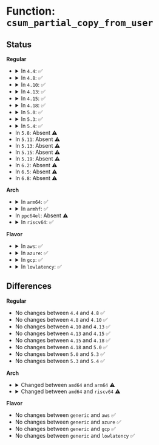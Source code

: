 # Function: <code>csum_partial_copy_from_user</code>

## Status
<b>Regular</b>
<ul>
<li>
<details>
<summary>In <code>4.4</code>: ✅</summary>

```c
__wsum csum_partial_copy_from_user(const void *src, void *dst, int len, __wsum isum, int *errp);
```

**Collision:** Unique Global

**Inline:** No

**Transformation:** False

**Instances:**

```
In arch/x86/lib/csum-wrappers_64.c (ffffffff81817b70)
Location: arch/x86/lib/csum-wrappers_64.c:23
Inline: False
Direct callers:
  - lib/iov_iter.c:csum_and_copy_from_iter
  - lib/iov_iter.c:csum_and_copy_from_iter
```
**Symbols:**

```
ffffffff81817b70-ffffffff81817c55: csum_partial_copy_from_user (STB_GLOBAL)
```
</details>
</li>
<li>
<details>
<summary>In <code>4.8</code>: ✅</summary>

```c
__wsum csum_partial_copy_from_user(const void *src, void *dst, int len, __wsum isum, int *errp);
```

**Collision:** Unique Global

**Inline:** No

**Transformation:** False

**Instances:**

```
In arch/x86/lib/csum-wrappers_64.c (ffffffff81891630)
Location: arch/x86/lib/csum-wrappers_64.c:24
Inline: False
Direct callers:
  - lib/iov_iter.c:csum_and_copy_from_iter
  - lib/iov_iter.c:csum_and_copy_from_iter
```
**Symbols:**

```
ffffffff81891630-ffffffff8189171d: csum_partial_copy_from_user (STB_GLOBAL)
```
</details>
</li>
<li>
<details>
<summary>In <code>4.10</code>: ✅</summary>

```c
__wsum csum_partial_copy_from_user(const void *src, void *dst, int len, __wsum isum, int *errp);
```

**Collision:** Unique Global

**Inline:** No

**Transformation:** False

**Instances:**

```
In arch/x86/lib/csum-wrappers_64.c (ffffffff818c5f40)
Location: arch/x86/lib/csum-wrappers_64.c:24
Inline: False
Direct callers:
  - lib/iov_iter.c:csum_and_copy_from_iter_full
  - lib/iov_iter.c:csum_and_copy_from_iter_full
  - lib/iov_iter.c:csum_and_copy_from_iter
  - lib/iov_iter.c:csum_and_copy_from_iter
```
**Symbols:**

```
ffffffff818c5f40-ffffffff818c602d: csum_partial_copy_from_user (STB_GLOBAL)
```
</details>
</li>
<li>
<details>
<summary>In <code>4.13</code>: ✅</summary>

```c
__wsum csum_partial_copy_from_user(const void *src, void *dst, int len, __wsum isum, int *errp);
```

**Collision:** Unique Global

**Inline:** No

**Transformation:** False

**Instances:**

```
In arch/x86/lib/csum-wrappers_64.c (ffffffff818fbb10)
Location: arch/x86/lib/csum-wrappers_64.c:24
Inline: False
Direct callers:
  - lib/iov_iter.c:csum_and_copy_from_iter_full
  - lib/iov_iter.c:csum_and_copy_from_iter_full
  - lib/iov_iter.c:csum_and_copy_from_iter
  - lib/iov_iter.c:csum_and_copy_from_iter
```
**Symbols:**

```
ffffffff818fbb10-ffffffff818fbbfd: csum_partial_copy_from_user (STB_GLOBAL)
```
</details>
</li>
<li>
<details>
<summary>In <code>4.15</code>: ✅</summary>

```c
__wsum csum_partial_copy_from_user(const void *src, void *dst, int len, __wsum isum, int *errp);
```

**Collision:** Unique Global

**Inline:** No

**Transformation:** False

**Instances:**

```
In arch/x86/lib/csum-wrappers_64.c (ffffffff81982960)
Location: arch/x86/lib/csum-wrappers_64.c:24
Inline: False
Direct callers:
  - lib/iov_iter.c:csum_and_copy_from_iter_full
  - lib/iov_iter.c:csum_and_copy_from_iter_full
  - lib/iov_iter.c:csum_and_copy_from_iter
  - lib/iov_iter.c:csum_and_copy_from_iter
```
**Symbols:**

```
ffffffff81982960-ffffffff81982a50: csum_partial_copy_from_user (STB_GLOBAL)
```
</details>
</li>
<li>
<details>
<summary>In <code>4.18</code>: ✅</summary>

```c
__wsum csum_partial_copy_from_user(const void *src, void *dst, int len, __wsum isum, int *errp);
```

**Collision:** Unique Global

**Inline:** No

**Transformation:** False

**Instances:**

```
In arch/x86/lib/csum-wrappers_64.c (ffffffff819dee80)
Location: arch/x86/lib/csum-wrappers_64.c:24
Inline: False
Direct callers:
  - lib/iov_iter.c:csum_and_copy_from_iter_full
  - lib/iov_iter.c:csum_and_copy_from_iter_full
  - lib/iov_iter.c:csum_and_copy_from_iter
  - lib/iov_iter.c:csum_and_copy_from_iter
```
**Symbols:**

```
ffffffff819dee80-ffffffff819def70: csum_partial_copy_from_user (STB_GLOBAL)
```
</details>
</li>
<li>
<details>
<summary>In <code>5.0</code>: ✅</summary>

```c
__wsum csum_partial_copy_from_user(const void *src, void *dst, int len, __wsum isum, int *errp);
```

**Collision:** Unique Global

**Inline:** No

**Transformation:** False

**Instances:**

```
In arch/x86/lib/csum-wrappers_64.c (ffffffff81a19db0)
Location: arch/x86/lib/csum-wrappers_64.c:24
Inline: False
Direct callers:
  - lib/iov_iter.c:csum_and_copy_from_iter_full
  - lib/iov_iter.c:csum_and_copy_from_iter_full
  - lib/iov_iter.c:csum_and_copy_from_iter
  - lib/iov_iter.c:csum_and_copy_from_iter
```
**Symbols:**

```
ffffffff81a19db0-ffffffff81a19ea0: csum_partial_copy_from_user (STB_GLOBAL)
```
</details>
</li>
<li>
<details>
<summary>In <code>5.3</code>: ✅</summary>

```c
__wsum csum_partial_copy_from_user(const void *src, void *dst, int len, __wsum isum, int *errp);
```

**Collision:** Unique Global

**Inline:** No

**Transformation:** False

**Instances:**

```
In arch/x86/lib/csum-wrappers_64.c (ffffffff81a89ad0)
Location: arch/x86/lib/csum-wrappers_64.c:24
Inline: False
Direct callers:
  - lib/iov_iter.c:csum_and_copy_from_iter_full
  - lib/iov_iter.c:csum_and_copy_from_iter_full
  - lib/iov_iter.c:csum_and_copy_from_iter
  - lib/iov_iter.c:csum_and_copy_from_iter
```
**Symbols:**

```
ffffffff81a89ad0-ffffffff81a89bbb: csum_partial_copy_from_user (STB_GLOBAL)
```
</details>
</li>
<li>
<details>
<summary>In <code>5.4</code>: ✅</summary>

```c
__wsum csum_partial_copy_from_user(const void *src, void *dst, int len, __wsum isum, int *errp);
```

**Collision:** Unique Global

**Inline:** No

**Transformation:** False

**Instances:**

```
In arch/x86/lib/csum-wrappers_64.c (ffffffff81ac0d70)
Location: arch/x86/lib/csum-wrappers_64.c:24
Inline: False
Direct callers:
  - lib/iov_iter.c:csum_and_copy_from_iter_full
  - lib/iov_iter.c:csum_and_copy_from_iter_full
  - lib/iov_iter.c:csum_and_copy_from_iter
  - lib/iov_iter.c:csum_and_copy_from_iter
```
**Symbols:**

```
ffffffff81ac0d70-ffffffff81ac0e5b: csum_partial_copy_from_user (STB_GLOBAL)
```
</details>
</li>
<li>
In <code>5.8</code>: Absent ⚠️
</li>
<li>
In <code>5.11</code>: Absent ⚠️
</li>
<li>
In <code>5.13</code>: Absent ⚠️
</li>
<li>
In <code>5.15</code>: Absent ⚠️
</li>
<li>
In <code>5.19</code>: Absent ⚠️
</li>
<li>
In <code>6.2</code>: Absent ⚠️
</li>
<li>
In <code>6.5</code>: Absent ⚠️
</li>
<li>
In <code>6.8</code>: Absent ⚠️
</li>
</ul>
<b>Arch</b>
<ul>
<li>
<details>
<summary>In <code>arm64</code>: ✅</summary>

```c
__wsum csum_partial_copy_from_user(const void *src, void *dst, int len, __wsum sum, int *csum_err);
```

**Collision:** Unique Global

**Inline:** No

**Transformation:** False

**Instances:**

```
In lib/checksum.c (ffff800010662318)
Location: lib/checksum.c:152
Inline: False
Direct callers:
  - lib/iov_iter.c:csum_and_copy_from_iter_full
  - lib/iov_iter.c:csum_and_copy_from_iter_full
  - lib/iov_iter.c:csum_and_copy_from_iter
  - lib/iov_iter.c:csum_and_copy_from_iter
```
**Symbols:**

```
ffff800010662318-ffff800010662494: csum_partial_copy_from_user (STB_GLOBAL)
```
</details>
</li>
<li>
<details>
<summary>In <code>armhf</code>: ✅</summary>

**Collision:** Unique Global

**Inline:** No

**Transformation:** False

**Instances:**

```
In None (0)
Location: None
Inline: False
Direct callers:
  - lib/iov_iter.c:csum_and_copy_from_iter_full
  - lib/iov_iter.c:csum_and_copy_from_iter_full
  - lib/iov_iter.c:csum_and_copy_from_iter
  - lib/iov_iter.c:csum_and_copy_from_iter
```
**Symbols:**

```
c0e7cea0-c0e7d254: csum_partial_copy_from_user (STB_GLOBAL)
```
</details>
</li>
<li>
In <code>ppc64el</code>: Absent ⚠️
</li>
<li>
<details>
<summary>In <code>riscv64</code>: ✅</summary>

```c
__wsum csum_partial_copy_from_user(const void *src, void *dst, int len, __wsum sum, int *csum_err);
```

**Collision:** Unique Global

**Inline:** No

**Transformation:** False

**Instances:**

```
In lib/checksum.c (ffffffe00048ebe6)
Location: lib/checksum.c:152
Inline: False
Direct callers:
  - lib/iov_iter.c:csum_and_copy_from_iter_full
  - lib/iov_iter.c:csum_and_copy_from_iter_full
  - lib/iov_iter.c:csum_and_copy_from_iter
  - lib/iov_iter.c:csum_and_copy_from_iter
```
**Symbols:**

```
ffffffe00048ebe6-ffffffe00048ec68: csum_partial_copy_from_user (STB_GLOBAL)
```
</details>
</li>
</ul>
<b>Flavor</b>
<ul>
<li>
<details>
<summary>In <code>aws</code>: ✅</summary>

```c
__wsum csum_partial_copy_from_user(const void *src, void *dst, int len, __wsum isum, int *errp);
```

**Collision:** Unique Global

**Inline:** No

**Transformation:** False

**Instances:**

```
In arch/x86/lib/csum-wrappers_64.c (ffffffff81a5fbc0)
Location: arch/x86/lib/csum-wrappers_64.c:24
Inline: False
Direct callers:
  - lib/iov_iter.c:csum_and_copy_from_iter_full
  - lib/iov_iter.c:csum_and_copy_from_iter_full
  - lib/iov_iter.c:csum_and_copy_from_iter
  - lib/iov_iter.c:csum_and_copy_from_iter
```
**Symbols:**

```
ffffffff81a5fbc0-ffffffff81a5fcab: csum_partial_copy_from_user (STB_GLOBAL)
```
</details>
</li>
<li>
<details>
<summary>In <code>azure</code>: ✅</summary>

```c
__wsum csum_partial_copy_from_user(const void *src, void *dst, int len, __wsum isum, int *errp);
```

**Collision:** Unique Global

**Inline:** No

**Transformation:** False

**Instances:**

```
In arch/x86/lib/csum-wrappers_64.c (ffffffff81a1cc90)
Location: arch/x86/lib/csum-wrappers_64.c:24
Inline: False
Direct callers:
  - lib/iov_iter.c:csum_and_copy_from_iter_full
  - lib/iov_iter.c:csum_and_copy_from_iter_full
  - lib/iov_iter.c:csum_and_copy_from_iter
  - lib/iov_iter.c:csum_and_copy_from_iter
```
**Symbols:**

```
ffffffff81a1cc90-ffffffff81a1cd7b: csum_partial_copy_from_user (STB_GLOBAL)
```
</details>
</li>
<li>
<details>
<summary>In <code>gcp</code>: ✅</summary>

```c
__wsum csum_partial_copy_from_user(const void *src, void *dst, int len, __wsum isum, int *errp);
```

**Collision:** Unique Global

**Inline:** No

**Transformation:** False

**Instances:**

```
In arch/x86/lib/csum-wrappers_64.c (ffffffff81acbfb0)
Location: arch/x86/lib/csum-wrappers_64.c:24
Inline: False
Direct callers:
  - lib/iov_iter.c:csum_and_copy_from_iter_full
  - lib/iov_iter.c:csum_and_copy_from_iter_full
  - lib/iov_iter.c:csum_and_copy_from_iter
  - lib/iov_iter.c:csum_and_copy_from_iter
```
**Symbols:**

```
ffffffff81acbfb0-ffffffff81acc09b: csum_partial_copy_from_user (STB_GLOBAL)
```
</details>
</li>
<li>
<details>
<summary>In <code>lowlatency</code>: ✅</summary>

```c
__wsum csum_partial_copy_from_user(const void *src, void *dst, int len, __wsum isum, int *errp);
```

**Collision:** Unique Global

**Inline:** No

**Transformation:** False

**Instances:**

```
In arch/x86/lib/csum-wrappers_64.c (ffffffff81ad8500)
Location: arch/x86/lib/csum-wrappers_64.c:24
Inline: False
Direct callers:
  - lib/iov_iter.c:csum_and_copy_from_iter_full
  - lib/iov_iter.c:csum_and_copy_from_iter_full
  - lib/iov_iter.c:csum_and_copy_from_iter
  - lib/iov_iter.c:csum_and_copy_from_iter
```
**Symbols:**

```
ffffffff81ad8500-ffffffff81ad85de: csum_partial_copy_from_user (STB_GLOBAL)
```
</details>
</li>
</ul>

## Differences
<b>Regular</b>
<ul>
<li>
No changes between <code>4.4</code> and <code>4.8</code> ✅
</li>
<li>
No changes between <code>4.8</code> and <code>4.10</code> ✅
</li>
<li>
No changes between <code>4.10</code> and <code>4.13</code> ✅
</li>
<li>
No changes between <code>4.13</code> and <code>4.15</code> ✅
</li>
<li>
No changes between <code>4.15</code> and <code>4.18</code> ✅
</li>
<li>
No changes between <code>4.18</code> and <code>5.0</code> ✅
</li>
<li>
No changes between <code>5.0</code> and <code>5.3</code> ✅
</li>
<li>
No changes between <code>5.3</code> and <code>5.4</code> ✅
</li>
</ul>
<b>Arch</b>
<ul>
<li>
<details>
<summary>Changed between <code>amd64</code> and <code>arm64</code> ⚠️</summary>
<ul>
<li>
<b>Param added. </b>
<code>__wsum sum</code>
</li>
<li>
<b>Param added. </b>
<code>int *csum_err</code>
</li>
<li>
<b>Param removed. </b>
<code>__wsum isum</code>
</li>
<li>
<b>Param removed. </b>
<code>int *errp</code>
</li>
</ul>
</details>
</li>
<li>
<details>
<summary>Changed between <code>amd64</code> and <code>riscv64</code> ⚠️</summary>
<ul>
<li>
<b>Param added. </b>
<code>__wsum sum</code>
</li>
<li>
<b>Param added. </b>
<code>int *csum_err</code>
</li>
<li>
<b>Param removed. </b>
<code>__wsum isum</code>
</li>
<li>
<b>Param removed. </b>
<code>int *errp</code>
</li>
</ul>
</details>
</li>
</ul>
<b>Flavor</b>
<ul>
<li>
No changes between <code>generic</code> and <code>aws</code> ✅
</li>
<li>
No changes between <code>generic</code> and <code>azure</code> ✅
</li>
<li>
No changes between <code>generic</code> and <code>gcp</code> ✅
</li>
<li>
No changes between <code>generic</code> and <code>lowlatency</code> ✅
</li>
</ul>
